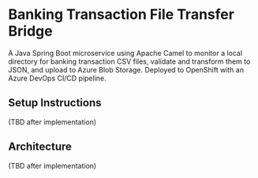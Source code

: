 # Banking Transaction File Transfer Bridge

A Java Spring Boot microservice using Apache Camel to monitor a local directory for banking transaction CSV files, validate and transform them to JSON, and upload to Azure Blob Storage. Deployed to OpenShift with an Azure DevOps CI/CD pipeline.

## Setup Instructions
(TBD after implementation)

## Architecture
(TBD after implementation)
